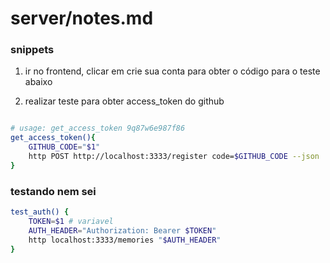 # server/notes.md

### snippets

1. ir no frontend, clicar em crie sua conta para obter o código para o teste abaixo

2. realizar teste para obter access_token do github

```bash

# usage: get_access_token 9q87w6e987f86
get_access_token(){
    GITHUB_CODE="$1"
    http POST http://localhost:3333/register code=$GITHUB_CODE --json
}

```

### testando nem sei

```bash
test_auth() {
    TOKEN=$1 # variavel
    AUTH_HEADER="Authorization: Bearer $TOKEN"
    http localhost:3333/memories "$AUTH_HEADER"
}
```
